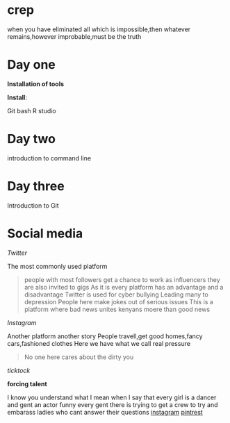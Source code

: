# crep
when you have eliminated all which is impossible,then whatever remains,however improbable,must be the truth

# Day one
**Installation of tools**


**Install**:

Git bash
R studio


# Day two
introduction to command line

# Day three
Introduction to Git


# Social media
*Twitter*


The most commonly used platform 
>people with most followers get a chance to work as influencers
they are also invited to gigs
As it is every platform has an advantage and a disadvantage
Twitter is used for cyber bullying
Leading many to depression
People here make jokes out of serious issues
This is a platform where bad news unites kenyans moere than good news

*Instagram*


Another platform another story
People travell,get good homes,fancy cars,fashioned clothes
Here we have what we call real pressure
>No one here cares about the dirty you

*ticktock*


**forcing talent**


I know you understand what I mean when I say that
every girl is a dancer and gent an actor
funny every gent there is trying to get a crew to try and embarass ladies who cant answer their questions
[instagram](https://www.instagram.com)
[pintrest](https://www.pintrest.com)

